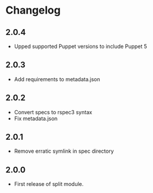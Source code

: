 # Changelog

## 2.0.4

- Upped supported Puppet versions to include Puppet 5  

## 2.0.3

- Add requirements to metadata.json

## 2.0.2

- Convert specs to rspec3 syntax
- Fix metadata.json

## 2.0.1

- Remove erratic symlink in spec directory

## 2.0.0

- First release of split module.
